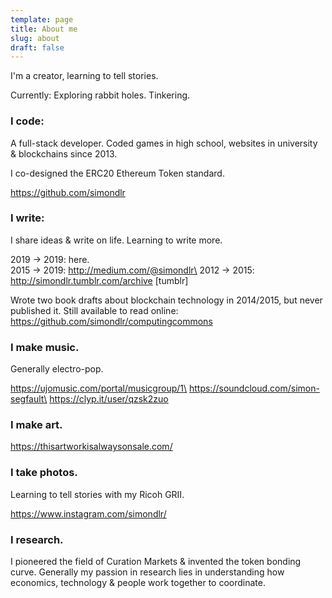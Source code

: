 ```yaml
---
template: page
title: About me
slug: about
draft: false
---
```

I'm a creator, learning to tell stories.

Currently: Exploring rabbit holes. Tinkering.

### I code:

A full-stack developer. Coded games in high school, websites in university & blockchains since 2013.

I co-designed the ERC20 Ethereum Token standard.

https://github.com/simondlr

### I write:

I share ideas & write on life. Learning to write more.

2019 -> 2019: here.\
2015 -> 2019: http://medium.com/@simondlr\
2012 -> 2015: http://simondlr.tumblr.com/archive \[tumblr]  

Wrote two book drafts about blockchain technology in 2014/2015, but never published it. Still available to read online: https://github.com/simondlr/computingcommons

### I make music.

Generally electro-pop.

https://ujomusic.com/portal/musicgroup/1\
https://soundcloud.com/simon-segfault\
https://clyp.it/user/qzsk2zuo   

### I make art.

https://thisartworkisalwaysonsale.com/

### I take photos.

Learning to tell stories with my Ricoh GRII.

https://www.instagram.com/simondlr/

### I research.

I pioneered the field of Curation Markets & invented the token bonding curve. Generally my passion in research lies in understanding how economics, technology & people work together to coordinate.
